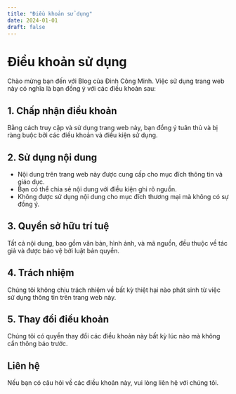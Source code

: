 ```yaml
---
title: "Điều khoản sử dụng"
date: 2024-01-01
draft: false
---
```


# Điều khoản sử dụng

Chào mừng bạn đến với Blog của Đinh Công Minh. Việc sử dụng trang web này có nghĩa là bạn đồng ý với các điều khoản sau:

## 1. Chấp nhận điều khoản

Bằng cách truy cập và sử dụng trang web này, bạn đồng ý tuân thủ và bị ràng buộc bởi các điều khoản và điều kiện sử dụng.

## 2. Sử dụng nội dung

- Nội dung trên trang web này được cung cấp cho mục đích thông tin và giáo dục.
- Bạn có thể chia sẻ nội dung với điều kiện ghi rõ nguồn.
- Không được sử dụng nội dung cho mục đích thương mại mà không có sự đồng ý.

## 3. Quyền sở hữu trí tuệ

Tất cả nội dung, bao gồm văn bản, hình ảnh, và mã nguồn, đều thuộc về tác giả và được bảo vệ bởi luật bản quyền.

## 4. Trách nhiệm

Chúng tôi không chịu trách nhiệm về bất kỳ thiệt hại nào phát sinh từ việc sử dụng thông tin trên trang web này.

## 5. Thay đổi điều khoản

Chúng tôi có quyền thay đổi các điều khoản này bất kỳ lúc nào mà không cần thông báo trước.

## Liên hệ

Nếu bạn có câu hỏi về các điều khoản này, vui lòng liên hệ với chúng tôi.

